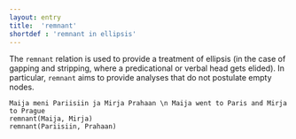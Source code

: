 ```yaml
---
layout: entry
title:  'remnant'
shortdef : 'remnant in ellipsis'
---
```


The `remnant` relation is used to provide a treatment of ellipsis (in
the case of gapping and stripping, where a predicational or verbal
head gets elided). In particular, `remnant` aims to provide analyses
that do not postulate empty nodes.

~~~ sdparse
Maija meni Pariisiin ja Mirja Prahaan \n Maija went to Paris and Mirja to Prague
remnant(Maija, Mirja)
remnant(Pariisiin, Prahaan)
~~~
